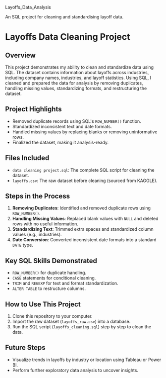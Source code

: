 Layoffs_Data_Analysis 

An SQL project for cleaning and standardising layoff data.

# Layoffs Data Cleaning Project

## Overview
This project demonstrates my ability to clean and standardize data using SQL. The dataset contains information about layoffs across industries, including company names, industries, and layoff statistics. Using SQL, I cleaned and prepared the data for analysis by removing duplicates, handling missing values, standardizing formats, and restructuring the dataset.

## Project Highlights
- Removed duplicate records using SQL's `ROW_NUMBER()` function.
- Standardized inconsistent text and date formats.
- Handled missing values by replacing blanks or removing uninformative rows.
- Finalized the dataset, making it analysis-ready.

## Files Included
- `data cleaning project.sql`: The complete SQL script for cleaning the dataset.
- `layoffs.csv`: The raw dataset before cleaning (sourced from KAGGLE).

## Steps in the Process
1. **Removing Duplicates**: Identified and removed duplicate rows using `ROW_NUMBER()`.
2. **Handling Missing Values**: Replaced blank values with `NULL` and deleted rows with no useful information.
3. **Standardizing Text**: Trimmed extra spaces and standardized column values (e.g., industries).
4. **Date Conversion**: Converted inconsistent date formats into a standard `DATE` type.

## Key SQL Skills Demonstrated
- `ROW_NUMBER()` for duplicate handling.
- `CASE` statements for conditional cleaning.
- `TRIM` and `REGEXP` for text and format standardization.
- `ALTER TABLE` to restructure columns.

## How to Use This Project
1. Clone this repository to your computer.
2. Import the raw dataset (`layoffs_raw.csv`) into a database.
3. Run the SQL script (`layoffs_cleaning.sql`) step by step to clean the data.

## Future Steps
- Visualize trends in layoffs by industry or location using Tableau or Power BI.
- Perform further exploratory data analysis to uncover insights.

